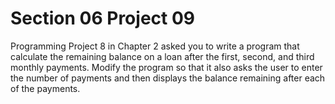 # Section 06 Project 09

Programming Project 8 in Chapter 2 asked you to write a program that calculate the remaining balance on a loan after the first, second, and third monthly payments. Modify the program so that it also asks the user to enter the number of payments and then displays the balance remaining after each of the payments.

